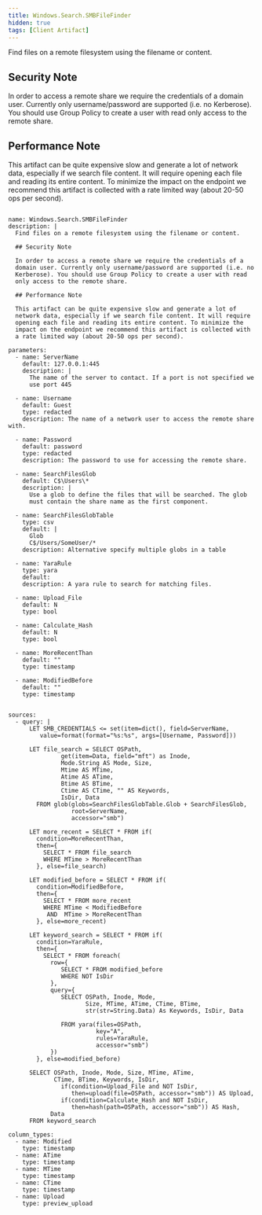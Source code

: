```yaml
---
title: Windows.Search.SMBFileFinder
hidden: true
tags: [Client Artifact]
---
```


Find files on a remote filesystem using the filename or content.

## Security Note

In order to access a remote share we require the credentials of a
domain user. Currently only username/password are supported (i.e. no
Kerberose). You should use Group Policy to create a user with read
only access to the remote share.

## Performance Note

This artifact can be quite expensive slow and generate a lot of
network data, especially if we search file content. It will require
opening each file and reading its entire content. To minimize the
impact on the endpoint we recommend this artifact is collected with
a rate limited way (about 20-50 ops per second).


<pre><code class="language-yaml">
name: Windows.Search.SMBFileFinder
description: |
  Find files on a remote filesystem using the filename or content.

  ## Security Note

  In order to access a remote share we require the credentials of a
  domain user. Currently only username/password are supported (i.e. no
  Kerberose). You should use Group Policy to create a user with read
  only access to the remote share.

  ## Performance Note

  This artifact can be quite expensive slow and generate a lot of
  network data, especially if we search file content. It will require
  opening each file and reading its entire content. To minimize the
  impact on the endpoint we recommend this artifact is collected with
  a rate limited way (about 20-50 ops per second).

parameters:
  - name: ServerName
    default: 127.0.0.1:445
    description: |
      The name of the server to contact. If a port is not specified we
      use port 445

  - name: Username
    default: Guest
    type: redacted
    description: The name of a network user to access the remote share with.

  - name: Password
    default: password
    type: redacted
    description: The password to use for accessing the remote share.

  - name: SearchFilesGlob
    default: C$\Users\*
    description: |
      Use a glob to define the files that will be searched. The glob
      must contain the share name as the first component.

  - name: SearchFilesGlobTable
    type: csv
    default: |
      Glob
      C$/Users/SomeUser/*
    description: Alternative specify multiple globs in a table

  - name: YaraRule
    type: yara
    default:
    description: A yara rule to search for matching files.

  - name: Upload_File
    default: N
    type: bool

  - name: Calculate_Hash
    default: N
    type: bool

  - name: MoreRecentThan
    default: &quot;&quot;
    type: timestamp

  - name: ModifiedBefore
    default: &quot;&quot;
    type: timestamp


sources:
  - query: |
      LET SMB_CREDENTIALS &lt;= set(item=dict(), field=ServerName,
         value=format(format=&quot;%s:%s&quot;, args=[Username, Password]))

      LET file_search = SELECT OSPath,
               get(item=Data, field=&quot;mft&quot;) as Inode,
               Mode.String AS Mode, Size,
               Mtime AS MTime,
               Atime AS ATime,
               Btime AS BTime,
               Ctime AS CTime, &quot;&quot; AS Keywords,
               IsDir, Data
        FROM glob(globs=SearchFilesGlobTable.Glob + SearchFilesGlob,
                  root=ServerName,
                  accessor=&quot;smb&quot;)

      LET more_recent = SELECT * FROM if(
        condition=MoreRecentThan,
        then={
          SELECT * FROM file_search
          WHERE MTime &gt; MoreRecentThan
        }, else=file_search)

      LET modified_before = SELECT * FROM if(
        condition=ModifiedBefore,
        then={
          SELECT * FROM more_recent
          WHERE MTime &lt; ModifiedBefore
           AND  MTime &gt; MoreRecentThan
        }, else=more_recent)

      LET keyword_search = SELECT * FROM if(
        condition=YaraRule,
        then={
          SELECT * FROM foreach(
            row={
               SELECT * FROM modified_before
               WHERE NOT IsDir
            },
            query={
               SELECT OSPath, Inode, Mode,
                      Size, MTime, ATime, CTime, BTime,
                      str(str=String.Data) As Keywords, IsDir, Data

               FROM yara(files=OSPath,
                         key=&quot;A&quot;,
                         rules=YaraRule,
                         accessor=&quot;smb&quot;)
            })
        }, else=modified_before)

      SELECT OSPath, Inode, Mode, Size, MTime, ATime,
             CTime, BTime, Keywords, IsDir,
               if(condition=Upload_File and NOT IsDir,
                  then=upload(file=OSPath, accessor=&quot;smb&quot;)) AS Upload,
               if(condition=Calculate_Hash and NOT IsDir,
                  then=hash(path=OSPath, accessor=&quot;smb&quot;)) AS Hash,
            Data
      FROM keyword_search

column_types:
  - name: Modified
    type: timestamp
  - name: ATime
    type: timestamp
  - name: MTime
    type: timestamp
  - name: CTime
    type: timestamp
  - name: Upload
    type: preview_upload

</code></pre>

